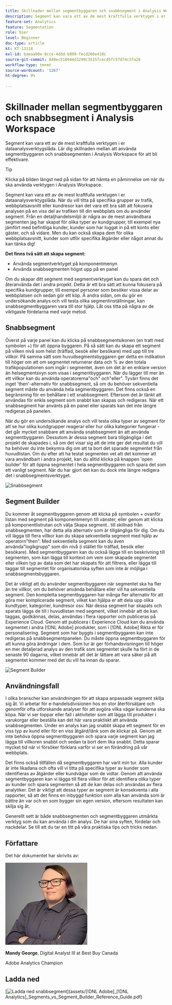 ```yaml
---
title: Skillnader mellan segmentbyggaren och snabbsegment i Analysis Workspace
description: Segment kan vara ett av de mest kraftfulla verktygen i er dataanalysverktygslåda. Lär dig skillnaden mellan att använda segmentbyggaren och snabbsegmenten i Analysis Workspace för att bli effektivare.
feature-set: Analytics
feature: Segmentation
role: User
level: Beginner
doc-type: article
kt: KT-13118
exl-id: baeaa90e-8cce-4ddd-b099-fecd266e410c
source-git-commit: 849ec510944d3299c3515fcecd5fc57d74c3fa26
workflow-type: tm+mt
source-wordcount: '1267'
ht-degree: 0%

---
```


# Skillnader mellan segmentbyggaren och snabbsegment i Analysis Workspace

Segment kan vara ett av de mest kraftfulla verktygen i er dataanalysverktygslåda. Lär dig skillnaden mellan att använda segmentbyggaren och snabbsegmenten i Analysis Workspace för att bli effektivare.

>[!TIP]
>
> Klicka på bilden längst ned på sidan för att hämta en påminnelse om när du ska använda verktygen i Analysis Workspace.

Segment kan vara ett av de mest kraftfulla verktygen i er dataanalysverktygslåda. När du vill titta på specifika grupper av trafik, webbplatsavsnitt eller kundresor kan det vara ett bra sätt att fokusera analysen på en viss del av trafiken till din webbplats om du använder segment. Från en detaljhandelsmiljö är några av de mest användbara segmenten jag har skapat för olika typer av kundgrupper, till exempel nya jämfört med befintliga kunder, kunder som har loggat in på ett konto eller gäster, och så vidare. Men du kan också skapa dem för olika webbplatsavsnitt, kunder som utför specifika åtgärder eller något annat du kan tänka dig!

**Det finns två sätt att skapa segment:**

* Använda segmentverktyget på komponentmenyn
* Använda snabbsegmenten högst upp på en panel

Om du skapar ditt segment med segmentverktyget kan du spara det och återanvända det i andra projekt. Detta är ett bra sätt att kunna fokusera på specifika kundgrupper, till exempel personer som besöker vissa delar av webbplatsen och sedan gör ett köp. Å andra sidan, om du gör en undersökande analys och vill testa olika segmentinställningar, kan snabbsegmentbyggaren vara till stor hjälp. Låt oss titta på några av de viktigaste fördelarna med varje metod.

## Snabbsegment

Överst på varje panel kan du klicka på snabbsegmentsikonen (en tratt med symbolen +) för att öppna byggaren. På så sätt kan du skapa ett segment på vilken nivå som helst (träffad, besök eller besökare) med upp till tre villkor. På samma sätt som huvudsegmentsbyggaren ger detta en indikation till höger om att om segmentet returnerar data och % av den totala trafikpopulationen som ingår i segmentet, även om det är en enklare version än helsegmentsvyn som visas i segmentbyggaren. När du lägger till mer än ett villkor kan du använda operatorerna&quot;och&quot; och&quot;eller&quot;. Tyvärr finns det inget &#39;then&#39;-alternativ för snabbsegment, så om du behöver sekventiella segment måste du använda hela segmentbyggaren. Det finns också en begränsning för en behållare i ett snabbsegment. Eftersom det är tänkt att användas för enkla segment som snabbt kan skapas och redigeras. När ett snabbsegment har använts på en panel eller sparats kan det inte längre redigeras på panelen.

När du gör en undersökande analys och vill testa olika typer av segment för att se hur olika kundgrupper reagerar eller hur olika kategorier fungerar - det går mycket snabbare att använda snabbsegment än att använda segmentbyggaren. Dessutom är dessa segment bara tillgängliga i det projekt de skapades i, så om det visar sig att de inte ger det resultat du vill ha behöver du inte bekymra dig om att ta bort det sparade segmentet från huvudlistan. Om du efter att ha testat segmenten vet att det kommer att vara användbart i andra projekt, kan du alltid klicka på knappen &#39;open builder&#39; för att öppna segmentet i hela segmentbyggaren och spara det som ett vanligt segment. När du har gjort det kan du dock inte längre redigera det i snabbsegmentsverktyget.

![Snabbsegment](assets/quick-segement.png)

## Segment Builder

Du kommer åt segmentbyggaren genom att klicka på symbolen + ovanför listan med segment på komponentmenyn till vänster, eller genom att klicka på komponentlistrutan och välja Skapa segment.. till skillnad från snabbsegmenten, har detta alla alternativ som är tillgängliga för dig. Om du vill lägga till flera villkor kan du skapa sekventiella segment med hjälp av operatorn&quot;then&quot;. Med sekventiella segment kan du även använda&quot;logikgrupp&quot; som din nivå (i stället för träffad, besök eller besökare). Med segmentbyggaren kan du också lägga till en beskrivning till segmenten, som kan lägga till kontext om vem som skapade segmentet eller vilken typ av data som det har skapats för att filtrera, eller lägga till taggar till segmentet för organisatoriska syften som inte är möjliga i snabbsegmentsbyggaren.

Det är viktigt att du använder segmentbyggaren när segmentet ska ha fler än tre villkor, om du behöver använda behållare eller vill ha sekventiella segment. Den kompletta segmentbyggaren har många fler alternativ för att göra mer komplicerade segment, vilket kan hjälpa er att dela upp olika kundtyper, kategorier, kundresor osv. När dessa segment har skapats och sparats läggs de till i huvudlistan med segment, vilket innebär att de kan taggas, godkännas, delas, användas i flera rapporter och publiceras på Experience Cloud. Genom att publicera i Experience Cloud kan du använda segmentet i andra [!DNL Adobe] produkter, som i [!DNL Adobe] Rikta er för personalisering. Segment som har byggts i segmentbyggaren kan inte redigeras på snabbsegmentpanelen. Du måste öppna segmentbyggaren för att kunna göra ändringar i dem. Som tur är ger förhandsvisningen till höger en mer detaljerad analys av den trafik som segmentet skulle ha fört in de senaste 90 dagarna, vilket innebär att det är lättare att vara säker på att segmentet kommer med det du vill ha innan du sparar.

![Segment Builder](assets/segment-builder-quick.png)

## Användningsfall

I olika branscher kan användningen för att skapa anpassade segment skilja sig åt. Vi arbetar för e-handelsdivisionen hos en stor återförsäljare och genomför ofta utforskande analyser för att avgöra vilka vägar kunderna ska köpa. När vi ser toppar eller fall i aktiviteter som att lägga till produkter i varukorgar eller beställa kan det här vara praktiskt att använda snabbsegmenten. Under en analys kan jag snabbt skapa ett segment för en viss typ av kund eller för en viss åtgärd/länk som de klickar på. Genom att inte behöva öppna segmentbyggaren och spara varje segment kan jag lägga till villkoren snabbt och sedan ta bort dem lika snabbt. Detta sparar mycket tid när vi försöker förklara varför vi ser en förändring på vår webbplats.

Det finns också tillfällen då segmentbyggaren har varit min tur. Alla kunder är inte likadana och ofta vill vi titta på specifika typer av kunder som identifieras av åtgärder eller kundvägar som de vidtar. Genom att använda segmentbyggaren kan vi lägga till flera villkor för att identifiera olika typer av kunder och spara segmenten så att de kan delas och användas av flera analytiker. Det är viktigt att dessa typer av segment är konsekventa i alla rapporter, så att det finns en inbyggd funktion som alla kan använda som är bättre än var och en som bygger sin egen version, eftersom resultaten kan skilja sig åt.

Generellt sett är både snabbsegmenten och segmentbyggaren utmärkta verktyg som du kan använda i din analys. De har sina syften, fördelar och nackdelar. Se till att du tar en titt på våra praktiska tips och tricks nedan.

## Författare

Det här dokumentet har skrivits av:

![Mandy George](assets/mandy-george-2.png)

**Mandy George**, Digital Analyst III at Best Buy Canada

Adobe Analytics Champion

## Ladda ned

[![Ladda ned snabbsegment](assets/quick-segments-download-small.jpg)](assets/[!DNL Adobe]_[!DNL Analytics]_Segments_vs_Segment_Builder_Reference_Guide.pdf)
